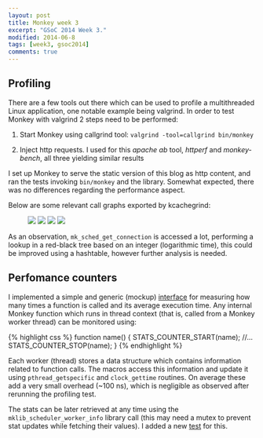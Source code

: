 ```yaml
---
layout: post
title: Monkey week 3
excerpt: "GSoC 2014 Week 3."
modified: 2014-06-8
tags: [week3, gsoc2014]
comments: true
---
```


## Profiling

There are a few tools out there which can be used to profile a multithreaded Linux application, one notable example being valgrind. In order to test Monkey with valgrind 2 steps need to be performed:

1. Start Monkey using callgrind tool: `valgrind -tool=callgrind bin/monkey`

2. Inject http requests. I used for this *apache ab* tool, *httperf* and *monkey-bench*, all three yielding similar results

I set up Monkey to serve the static version of this blog as http content, and ran the tests invoking `bin/monkey` and the library. Somewhat expected, there was no differences regarding the performance aspect.

Below are some relevant call graphs exported by kcachegrind:

<figure>
<a href="{{ site.url }}/images/allcalls.png"><img src="{{ site.url }}/images/allcalls.png"></a>
<a href="{{ site.url }}/images/conn_read.png"><img src="{{ site.url }}/images/conn_read.png"></a>
<a href="{{ site.url }}/images/conn_write.png"><img src="{{ site.url }}/images/conn_write.png"></a>
<a href="{{ site.url }}/images/sched_get_conn.png"><img src="{{ site.url }}/images/sched_get_conn.png"></a>
</figure>

As an observation, `mk_sched_get_connection` is accessed a lot, performing a lookup in a red-black tree based on an integer (logarithmic time), this could be improved using a hashtable, however further analysis is needed.

## Perfomance counters

I implemented a simple and generic (mockup) [interface](https://github.com/kaspersky/monkey/blob/gsoc/src/include/mk_stats.h) for measuring how many times a function is called and its average execution time. Any internal Monkey function which runs in thread context (that is, called from a Monkey worker thread) can be monitored using:

{% highlight css %}
function name() {
    STATS_COUNTER_START(name);
    //...
    STATS_COUNTER_STOP(name);
}
{% endhighlight %}

Each worker (thread) stores a data structure which contains information related to function calls. The macros access this information and update it using `pthread_getspecific` and `clock_gettime` routines. On average these add a very small overhead (~100 ns), which is negligible as observed after rerunning the profiling test.

The stats can be later retrieved at any time using the `mklib_scheduler_worker_info` library call (this may need a mutex to prevent stat updates while fetching their values). I added a new [test](https://github.com/kaspersky/monkey/blob/gsoc/tests/lib/worker-info.c) for this.
